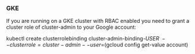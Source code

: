 

### GKE
If you are running on a GKE cluster with RBAC enabled you need to grant a cluster role of cluster-admin to your Google account:

kubectl create clusterrolebinding cluster-admin-binding-$USER \
    --clusterrole=cluster-admin --user=$(gcloud config get-value account)
